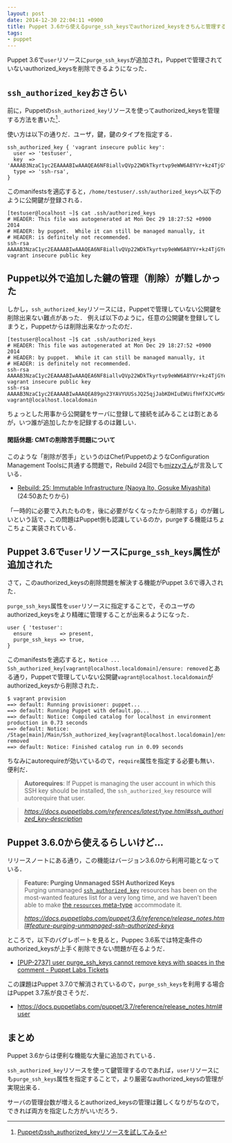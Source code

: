 ```yaml
---
layout: post
date: 2014-12-30 22:04:11 +0900
title: Puppet 3.6から使えるpurge_ssh_keysでauthorized_keysをきちんと管理する
tags:
- puppet
---
```

Puppet 3.6で`user`リソースに`purge_ssh_keys`が追加され，Puppetで管理されていないauthorized_keysを削除できるようになった．

## `ssh_authorized_key`おさらい

前に，Puppetの`ssh_authorized_key`リソースを使ってauthorized_keysを管理する方法を書いた[^1]．

使い方は以下の通りだ．ユーザ，鍵，鍵のタイプを指定する．

```puppet
ssh_authorized_key { 'vagrant insecure public key':
  user => 'testuser',
  key  => 'AAAAB3NzaC1yc2EAAAABIwAAAQEA6NF8iallvQVp22WDkTkyrtvp9eWW6A8YVr+kz4TjGYe7gHzIw+niNltGEFHzD8+v1I2YJ6oXevct1YeS0o9HZyN1Q9qgCgzUFtdOKLv6IedplqoPkcmF0aYet2PkEDo3MlTBckFXPITAMzF8dJSIFo9D8HfdOV0IAdx4O7PtixWKn5y2hMNG0zQPyUecp4pzC6kivAIhyfHilFR61RGL+GPXQ2MWZWFYbAGjyiYJnAmCP3NOTd0jMZEnDkbUvxhMmBYSdETk1rRgm+R4LOzFUGaHqHDLKLX+FIPKcF96hrucXzcWyLbIbEgE98OHlnVYCzRdK8jlqm8tehUc9c9WhQ==',
  type => 'ssh-rsa',
}
```

このmanifestsを適応すると，`/home/testuser/.ssh/authorized_keys`へ以下のように公開鍵が登録される．

```
[testuser@localhost ~]$ cat .ssh/authorized_keys
# HEADER: This file was autogenerated at Mon Dec 29 18:27:52 +0900 2014
# HEADER: by puppet.  While it can still be managed manually, it
# HEADER: is definitely not recommended.
ssh-rsa AAAAB3NzaC1yc2EAAAABIwAAAQEA6NF8iallvQVp22WDkTkyrtvp9eWW6A8YVr+kz4TjGYe7gHzIw+niNltGEFHzD8+v1I2YJ6oXevct1YeS0o9HZyN1Q9qgCgzUFtdOKLv6IedplqoPkcmF0aYet2PkEDo3MlTBckFXPITAMzF8dJSIFo9D8HfdOV0IAdx4O7PtixWKn5y2hMNG0zQPyUecp4pzC6kivAIhyfHilFR61RGL+GPXQ2MWZWFYbAGjyiYJnAmCP3NOTd0jMZEnDkbUvxhMmBYSdETk1rRgm+R4LOzFUGaHqHDLKLX+FIPKcF96hrucXzcWyLbIbEgE98OHlnVYCzRdK8jlqm8tehUc9c9WhQ== vagrant insecure public key
```

## Puppet以外で追加した鍵の管理（削除）が難しかった

しかし，`ssh_authorized_key`リソースには，Puppetで管理していない公開鍵を削除出来ない難点があった．
例えば以下のように，任意の公開鍵を登録してしまうと，Puppetからは削除出来なかったのだ．

```
[testuser@localhost ~]$ cat .ssh/authorized_keys
# HEADER: This file was autogenerated at Mon Dec 29 18:27:52 +0900 2014
# HEADER: by puppet.  While it can still be managed manually, it
# HEADER: is definitely not recommended.
ssh-rsa AAAAB3NzaC1yc2EAAAABIwAAAQEA6NF8iallvQVp22WDkTkyrtvp9eWW6A8YVr+kz4TjGYe7gHzIw+niNltGEFHzD8+v1I2YJ6oXevct1YeS0o9HZyN1Q9qgCgzUFtdOKLv6IedplqoPkcmF0aYet2PkEDo3MlTBckFXPITAMzF8dJSIFo9D8HfdOV0IAdx4O7PtixWKn5y2hMNG0zQPyUecp4pzC6kivAIhyfHilFR61RGL+GPXQ2MWZWFYbAGjyiYJnAmCP3NOTd0jMZEnDkbUvxhMmBYSdETk1rRgm+R4LOzFUGaHqHDLKLX+FIPKcF96hrucXzcWyLbIbEgE98OHlnVYCzRdK8jlqm8tehUc9c9WhQ== vagrant insecure public key
ssh-rsa AAAAB3NzaC1yc2EAAAABIwAAAQEA89gn23YAVYUUSsJQ25qjJabKDHIuEWUifhHfXJCvM5mHR/1jUaS3Yf4k1X8MItmyOWldPNJ+u49wluL/NKbsGnaxaihVrjS8B5WnKrauWxIsNN19UOJ2gwiMOGr4BvdtR2TuToylU0jKvZX60JsMEF+3KI8kT2ISRl3UqfVNutH1jeCdj1ba6kfFPsJAsfBuvn7eE0d+T+zWZp5jRZwnzt6cfgv1gAY+FPwz06TBw5Hag+Q++evqJ6r5eb8QJWGasUyu/+6mhjHuiKv9BTdnwkHT6qUm9Whgxb1TifmHCBvqklkw94N8VlKczKhBn8NRwhKu/0hn/RUt8/kFgqayow== vagrant@localhost.localdomain
```

ちょっとした用事から公開鍵をサーバに登録して接続を試みることは割とあるが，いつ誰が追加したかを記録するのは難しい．

#### 閑話休題: CMTの削除苦手問題について

このような「削除が苦手」というのはChef/PuppetのようなConfiguration Management Toolsに共通する問題で，Rebuild 24回でも[mizzyさん](https://twitter.com/gosukenator)が言及している．

- [Rebuild: 25: Immutable Infrastructure (Naoya Ito, Gosuke Miyashita)](http://rebuild.fm/25/) (24:50あたりから)

「一時的に必要で入れたものを，後に必要がなくなったから削除する」のが難しいという話で，この問題はPuppet側も認識しているのか，purgeする機能はちょこちょこ実装されている．

## Puppet 3.6で`user`リソースに`purge_ssh_keys`属性が追加された

さて，このauthorized_keysの削除問題を解決する機能がPuppet 3.6で導入された．

`purge_ssh_keys`属性を`user`リソースに指定することで，そのユーザのauthorized_keysをより精確に管理することが出来るようになった．

```puppet
user { 'testuser':
  ensure         => present,
  purge_ssh_keys => true,
}
```

このmanifestsを適応すると，`Notice ... Ssh_authorized_key[vagrant@localhost.localdomain]/ensure: removed`とある通り，Puppetで管理していない公開鍵`vagrant@localhost.localdomain`がauthorized_keysから削除された．

```
$ vagrant provision
==> default: Running provisioner: puppet...
==> default: Running Puppet with default.pp...
==> default: Notice: Compiled catalog for localhost in environment production in 0.73 seconds
==> default: Notice: /Stage[main]/Main/Ssh_authorized_key[vagrant@localhost.localdomain]/ensure: removed
==> default: Notice: Finished catalog run in 0.09 seconds
```

ちなみにautorequireが効いているので，`require`属性を指定する必要も無い．
便利だ．

> **Autorequires**: If Puppet is managing the user account in which this SSH key should be installed, the `ssh_authorized_key` resource will autorequire that user.

> 
> *https://docs.puppetlabs.com/references/latest/type.html#ssh_authorized_key-description*

## Puppet 3.6.0から使えるらしいけど...

リリースノートにある通り，この機能はバージョン3.6.0から利用可能となっている．

> **Feature: Purging Unmanaged SSH Authorized Keys**  
> Purging unmanaged [`ssh_authorized_key`](https://docs.puppetlabs.com/references/3.6.latest/type.html#sshauthorizedkey) resources has been on the most-wanted features list for a very long time, and we haven’t been able to make [the `resources` meta-type](https://docs.puppetlabs.com/references/3.6.latest/type.html#resources) accommodate it.
> 
> *https://docs.puppetlabs.com/puppet/3.6/reference/release_notes.html#feature-purging-unmanaged-ssh-authorized-keys*

ところで，以下のバグレポートを見ると，Puppec 3.6系では特定条件のauthorized_keysが上手く削除できない問題が在るようだ．

- [[PUP-2737] user purge_ssh_keys cannot remove keys with spaces in the comment - Puppet Labs Tickets](https://tickets.puppetlabs.com/browse/PUP-2737)

この課題はPuppet 3.7.0で解消されているので，`purge_ssh_keys`を利用する場合はPuppet 3.7系が良さそうだ．

- https://docs.puppetlabs.com/puppet/3.7/reference/release_notes.html#user

## まとめ

Puppet 3.6からは便利な機能な大量に追加されている．

`ssh_authorized_key`リソースを使って鍵管理するのであれば，`user`リソースにも`purge_ssh_keys`属性を指定することで，より厳密なauthorized_keysの管理が実現出来る．

サーバの管理台数が増えるとauthorized_keysの管理は難しくなりがちなので，できれば両方を指定した方がいいだろう．

[^1]: [Puppetのssh_authorized_keyリソースを試してみる](/2014/07/25/puppet-ssh_authorized_key-resource/)
